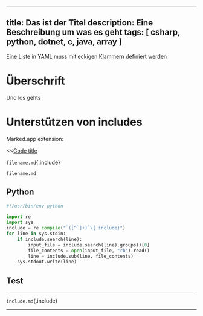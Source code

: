 

---
title: Das ist der Titel
description: Eine Beschreibung um was es geht
tags: [ csharp, python, dotnet, c, java, array ]
---

Eine Liste in YAML muss mit eckigen Klammern definiert werden

# Überschrift

Und los gehts 



# Unterstützen von includes



Marked.app extension:

<<[Code title](folder/filename)

[](https://github.com/jgm/pandoc/issues/553#issuecomment-21068189)

`filename.md`{.include}

~~~ {.include}
filename.md
~~~



## Python

```python
#!/usr/bin/env python

import re
import sys                                                                                                     
include = re.compile("`([^`]+)`\{.include}")
for line in sys.stdin:
    if include.search(line):
        input_file = include.search(line).groups()[0]
        file_contents = open(input_file, "rb").read()
        line = include.sub(line, file_contents)
    sys.stdout.write(line)
```

## Test

---

`include.md`{.include}

---

<Ende des Dokuments>